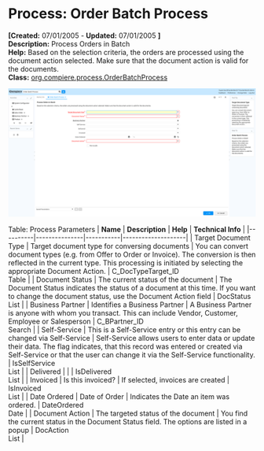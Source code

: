 # Process: Order Batch Process 

**[Created:** 07/01/2005 - **Updated:** 07/01/2005 **]**  
**Description:** Process Orders in Batch  
**Help:** Based on the selection criteria, the orders are processed using the document action selected.  Make sure that the document action is valid for the documents.  
**Class:** [org.compiere.process.OrderBatchProcess](https://jenkins.idempiere.org/job/iDempiere12Daily/ws/org.idempiere.javadoc/API/org/compiere/process/OrderBatchProcess.html)

![](/img/docs/manual/OrderBatchProcess-Process_iDempiere_v12.0.0.png)

Table: Process Parameters
| **Name** | **Description** | **Help** | **Technical Info** |
|----------|---------------|-----------|--------------------|
| Target Document Type | Target document type for conversing documents | You can convert document types (e.g. from Offer to Order or Invoice).  The conversion is then reflected in the current type.  This processing is initiated by selecting the appropriate Document Action. | C_DocTypeTarget_ID<br/>Table | 
| Document Status | The current status of the document | The Document Status indicates the status of a document at this time.  If you want to change the document status, use the Document Action field | DocStatus<br/>List | 
| Business Partner | Identifies a Business Partner | A Business Partner is anyone with whom you transact.  This can include Vendor, Customer, Employee or Salesperson | C_BPartner_ID<br/>Search | 
| Self-Service | This is a Self-Service entry or this entry can be changed via Self-Service | Self-Service allows users to enter data or update their data.  The flag indicates, that this record was entered or created via Self-Service or that the user can change it via the Self-Service functionality. | IsSelfService<br/>List | 
| Delivered |  |  | IsDelivered<br/>List | 
| Invoiced | Is this invoiced? | If selected, invoices are created | IsInvoiced<br/>List | 
| Date Ordered | Date of Order | Indicates the Date an item was ordered. | DateOrdered<br/>Date | 
| Document Action | The targeted status of the document | You find the current status in the Document Status field. The options are listed in a popup | DocAction<br/>List | 


